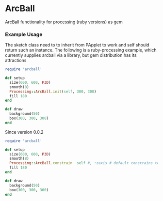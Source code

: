 # ArcBall
ArcBall functionality for processing (ruby versions) as gem

### Example Usage 
The sketch class need to to inherit from PApplet to work and self should return such an instance. The following is a ruby-processing example, which currently supplies arcball via a library, but gem distribution has its attractions

```ruby
require 'arcball'

def setup
  size(600, 600, P3D)
  smooth(8)
  Processing::ArcBall.init(self, 300, 300)
  fill 180
end

def draw
  background(50)  
  box(300, 300, 300)
end
```
Since version 0.0.2

```ruby
require 'arcball'

def setup
  size(600, 600, P3D)
  smooth(8)
  Processing::ArcBall.constrain  self #, :zaxis # default constrains to y-axis
  fill 180
end

def draw
  background(50)  
  box(300, 300, 300)
end
```
